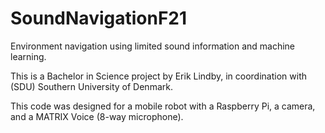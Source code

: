 # SoundNavigationF21
Environment navigation using limited sound information and machine learning.

This is a Bachelor in Science project by Erik Lindby, in coordination with (SDU) Southern University of Denmark.

This code was designed for a mobile robot with a Raspberry Pi, a camera, and a MATRIX Voice (8-way microphone).
